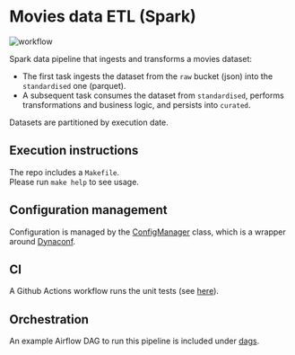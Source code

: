 # Movies data ETL (Spark)
![workflow](https://github.com/guidok91/spark-movies-etl/actions/workflows/python-app.yml/badge.svg)

Spark data pipeline that ingests and transforms a movies dataset:
 - The first task ingests the dataset from the `raw` bucket (json) into the `standardised` one (parquet).
 - A subsequent task consumes the dataset from `standardised`, performs transformations and business logic, and persists into `curated`.

Datasets are partitioned by execution date.

## Execution instructions
The repo includes a `Makefile`.  
Please run `make help` to see usage.

## Configuration management
Configuration is managed by the [ConfigManager](movies_etl/config/config_manager.py) class, which is a wrapper around [Dynaconf](https://www.dynaconf.com/).

## CI
A Github Actions workflow runs the unit tests (see [here](https://github.com/guidok91/spark-movies-etl/actions)).

## Orchestration
An example Airflow DAG to run this pipeline is included under [dags](dags/movies_etl.py).

